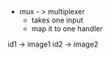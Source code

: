 - mux - > multiplexer
  - takes one input
  - map it to one handler


id1 -> image1
id2 -> image2


